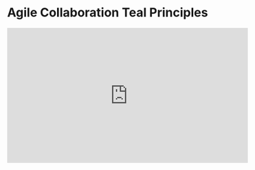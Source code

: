 # Agile Collaboration Teal Principles

<iframe width="560" height="315" src="https://www.youtube.com/embed/RMVzunXTbQc" frameborder="0" allow="autoplay; encrypted-media" allowfullscreen></iframe>